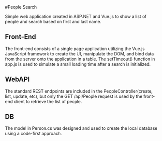 #People Search

Simple web application created in ASP.NET  and Vue.js to show a list of people and search based on first and last name.

## Front-End

The front-end consists of a single page application utilizing the Vue.js JavaScript framework to create the UI, manipulate the DOM, and bind data from the server onto the application in a table. The setTimeout() function in app.js is used to simulate a small loading time after a search is initialized.

## WebAPI

The standard REST endpoints are included in the PeopleController(create, list, update, etc), but only the GET /api/People request is used by the front-end client to retrieve the list of people.

## DB

The model in Person.cs was designed and used to create the local database using a code-first approach.